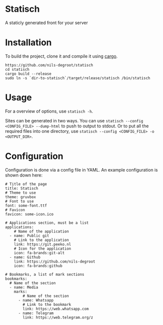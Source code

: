 # Statisch

A staticly generated front for your server

# Installation

To build the project, clone it and compile it using
[cargo](https://doc.rust-lang.org/cargo/).

```
https://github.com/nils-degroot/statisch
cd statisch
cargo build --release
sudo ln -s `dir-to-statisch`/target/release/statisch /bin/statisch
```

# Usage

For a overview of options, use `statisch -h`.

Sites can be generated in two ways. You can use 
`statisch --config <CONFIG_FILE> --dump-html` to push to output to stdout. Or
to put all the required files into one directory, use 
`statisch --config <CONFIG_FILE> -o <OUTPUT_DIR>`.

# Configuration

Configuration is done via a config file in YAML. An example configuration is
shown down here:

```
# Title of the page
title: Statisch
# Theme to use
theme: gruvbox
# Font to use
font: some-font.ttf
# Favicon
favicon: some-icon.ico

# Applications section, must be a list
applications:
    # Name of the application
  - name: Public git
    # Link to the application
    link: https://git.peeko.nl
    # Icon for the application
    icon: fa-brands:git-alt
  - name: Github
    link: https://github.com/nils-degroot
    icon: fa-brands:github

# Bookmarks, a list of mark sections
bookmarks:
  # Name of the section
  - name: Media
    marks:
        # Name of the section
      - name: Whatsapp
        # Link to the bookmark
        link: https://web.whatsapp.com
      - name: Telegram
        link: https://web.telegram.org/z
```
